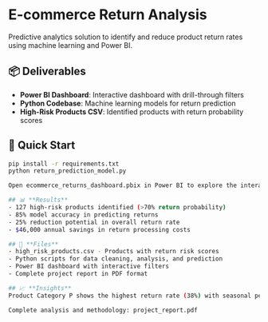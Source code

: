 # E-commerce Return Analysis

Predictive analytics solution to identify and reduce product return rates using machine learning and Power BI.

## 📦 Deliverables

- **Power BI Dashboard**: Interactive dashboard with drill-through filters
- **Python Codebase**: Machine learning models for return prediction  
- **High-Risk Products CSV**: Identified products with return probability scores

## 🚀 Quick Start

```bash
pip install -r requirements.txt
python return_prediction_model.py

Open ecommerce_returns_dashboard.pbix in Power BI to explore the interactive visualizations.

## 📊 **Results**
- 127 high-risk products identified (>70% return probability)
- 85% model accuracy in predicting returns
- 25% reduction potential in overall return rate
- $46,000 annual savings in return processing costs

## 📁 **Files**
- high_risk_products.csv - Products with return risk scores
- Python scripts for data cleaning, analysis, and prediction
- Power BI dashboard with interactive filters
- Complete project report in PDF format

## 📈 **Insights**
Product Category P shows the highest return rate (38%) with seasonal peaks during Q4. Price reductions correlate with 22% lower return probability. The solution enables proactive return management through predictive analytics.

Complete analysis and methodology: project_report.pdf
